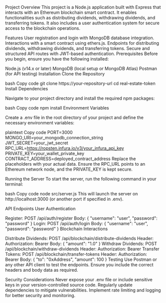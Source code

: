 Project Overview
This project is a Node.js application built with Express that interacts with an Ethereum blockchain smart contract. It enables functionalities such as distributing dividends, withdrawing dividends, and transferring tokens. It also includes a user authentication system for secure access to the blockchain operations.

Features
User registration and login with MongoDB database integration.
Interactions with a smart contract using ethers.js.
Endpoints for distributing dividends, withdrawing dividends, and transferring tokens.
Secure and structured API routes with JWT-based authentication.
Prerequisites
Before you begin, ensure you have the following installed:

Node.js (v14.x or later)
MongoDB (local setup or MongoDB Atlas)
Postman (for API testing)
Installation
Clone the Repository

bash
Copy code
git clone https://your-repository-url
cd real-estate-token
Install Dependencies

Navigate to your project directory and install the required npm packages:

bash
Copy code
npm install
Environment Variables

Create a .env file in the root directory of your project and define the necessary environment variables:

plaintext
Copy code
PORT=3000
MONGO_URI=your_mongodb_connection_string
JWT_SECRET=your_jwt_secret
RPC_URL=https://ropsten.infura.io/v3/your_infura_api_key
PRIVATE_KEY=your_wallet_private_key
CONTRACT_ADDRESS=deployed_contract_address
Replace the placeholders with your actual data. Ensure the RPC_URL points to an Ethereum network node, and the PRIVATE_KEY is kept secure.

Running the Server
To start the server, run the following command in your terminal:

bash
Copy code
node src/server.js
This will launch the server on http://localhost:3000 (or another port if specified in .env).

API Endpoints
User Authentication

Register: POST /api/auth/register
Body: { "username": "user", "password": "password" }
Login: POST /api/auth/login
Body: { "username": "user", "password": "password" }
Blockchain Interactions

Distribute Dividends: POST /api/blockchain/distribute-dividends
Header: Authorization: Bearer <token>
Body: { "amount": "1.0" }
Withdraw Dividends: POST /api/blockchain/withdraw-dividends
Header: Authorization: Bearer <token>
Transfer Tokens: POST /api/blockchain/transfer-tokens
Header: Authorization: Bearer <token>
Body: { "to": "0xAddress", "amount": 100 }
Testing
Use Postman or any other API client to test the endpoints. Ensure you include the correct headers and body data as required.

Security Considerations
Never expose your .env file or include sensitive keys in your version-controlled source code.
Regularly update dependencies to mitigate vulnerabilities.
Implement rate limiting and logging for better security and monitoring.